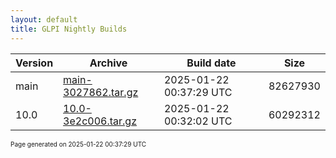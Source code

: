 ```yaml
---
layout: default
title: GLPI Nightly Builds
---
```


Version|Archive|Build date|Size
---|---|---|---
main|[main-3027862.tar.gz](main-3027862.tar.gz)|2025-01-22 00:37:29 UTC|82627930
10.0|[10.0-3e2c006.tar.gz](10.0-3e2c006.tar.gz)|2025-01-22 00:32:02 UTC|60292312

<font size="1">Page generated on 2025-01-22 00:37:29 UTC</font>

